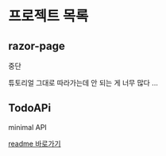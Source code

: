# 프로젝트 목록

## razor-page

중단

튜토리얼 그대로 따라가는데 안 되는 게 너무 많다 ... 

## TodoAPi

minimal API 

[readme 바로가기](https://github.com/0008mari/muscatProject/tree/main/server/TodoApi)
